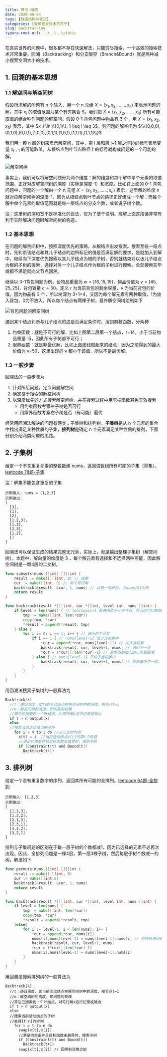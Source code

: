 ```yaml
---
title: 算法-回溯
date: 2020-05-04
tags: [数据结构与算法]
categories: [爱编程爱技术的孩子]
slug: Backtracking
typora-root-url: ..\..\..\static
---
```


在真实世界的问题中，很多都不存在快速解法，只能穷尽搜索，一个高效的搜索技术非常重要。回溯（Backtracking）和分支限界（Branch&Bound）就是两种减小搜索空间大小的技术。

## 1. 回溯的基本思想

### 1.1 解空间与解空间树

假设所求解的问题有 n 个输入，用一个 n 元组 $X=(x_1,x_2,……,x_n)$ 来表示问题的解，其中 $x_i$ 的取值范围为某个有穷集合 S。我们把 $X=(x_1,x_2,……,x_n)$ 所有可能取值的组合称作问题的解空间。假设 0-1 背包问题中物品有 3 个，用 $X=(x_1,x_2,x_3)$ 表示，其中 $x_i \in \\{0,1\\}, 1 \leq i \leq 3$，则问题的解空间为 $\\{(0,0,0),(0,1,0),(0,0,1),(1,0,0),(0,1,1),(1,0,1),(1,1,0),(1,1,1)\\}$

我们用一颗 n 层的树来表示解空间，其中，第 i 层和第 i+1 层之间边的标号表示变量 $x_{i+1}$ 的可能取值，从根结点到叶节点路径上的标号就构成问题的一个可能的解。

![解空间树](/images/算法-回溯/解空间树.png)

事实上，我们可以将解空间划分为两个维度：解的维度和每个解中单个元素的取值范围，正好对应解空间树的深度（实际是深度-1）和宽度。比如在上面的 0-1 背包问题中，问题的一个解由一个 n 元组 $X=(x_1,x_2,……,x_n)$  表示，这里解的维度 n 就对应解空间树的深度-1，因为从根结点到叶节点的路径正好组成一个解；而每个解中单个元素的取值范围就是每一层结点的分支个数，或者说子树个数。

注：这里树的深和宽不是标准化的说法，仅为了便于说明。理解上面这段话非常有利于实际解决问题时解空间树的构造。

### 1.2 基本思想

在问题的解空间树中，按照深度优先的策略，从根结点出发搜索。搜索至任一结点时，先判断该结点和其儿子结点的边所标记的值是否满足解的要求，是就加入到解中，继续向下深度优先搜索以其儿子结点为根的子树，否则就结束对以该儿子结点为根的子树的搜索，选择对另一个儿子结点作为根的子树进行搜索。全部搜索完毕或都不满足就向父节点回溯。

继续以 0-1背包问题为例，设物品重量为 $w=[16,15,15]$，物品价值为 $v=[45,25,25]$，背包容量 $c=30$。定义 $r$ 为当前背包的剩余容量，$v$ 为当前背包的价值。因为物品有 3 个，所以树深为 3+1=4，又因为每个解元素有两种取值，1为放入背包，0为不放入，所以每个结点有两棵子树，最终解空间树绘制如下

![背包问题的解空间树](/images/算法-回溯/背包问题的解空间树.png)

遇到某个结点判断与儿子结点的边是否满足条件时，用到剪枝函数，分两种

1. 约束函数：就是不可行的解，比如上图第二层第一个结点，r=14，小于当前物品重量 15，因此所有子树都不可行；
2. 限界函数：就是非最优解，比如上图虚线框起来的结点，因为之前得到的最大价值为 v=50，这里出现的 v 都小于该值，所以不是最优解。

### 1.3 一般步骤

回溯法的一般步骤为

1. 针对所给问题，定义问题解空间
2. 确定易于搜索的解空间树
3. 以深度优先的方式搜索解空间树，并在搜索过程中用剪枝函数避免无效搜索
   - 用约束函数考察左子树是否可行
   - 用限界函数考察右子树是否（有可能）最优

经常用回溯法解决的问题有两类：子集树和排列树。**子集树**是从 n 个元素的集合中找出满足某种性质的子集，**排列树**是确定 n 个元素满足某种性质的排列，下面分别介绍两类问题的思路。

## 2. 子集树

给定一个不含重复元素的整数数组 nums，返回该数组所有可能的子集（幂集）。[leetcode 78题-子集](https://leetcode-cn.com/problems/subsets/)

注：解集不能包含重复的子集

```
示例输入: nums = [1,2,3]
示例输出:
[
  [3],
  [1],
  [2],
  [1,2,3],
  [1,3],
  [2,3],
  [1,2],
  []
]
```

回溯法可以保证生成的结果完整无冗余，实际上，就是输出整棵子集树（解空间树）。本题中，解向量的维度是 3 ，每个解元素有选择和不选择两种可能，因此解空间树是一颗4层的二叉树。

```go
func subsets(nums []int) [][]int {
	result := make([][]int, 0) // 结果
	cur := make([]int, 0) // 每个可行解
	backtrack(&result, &cur, 1, nums) // 从第一层开始，与nums[0]对应
	return result
}

func backtrack(result *[][]int, cur *[]int, level int, nums []int) {
	if level > len(nums) { // len(nums)+1 层说明位于叶子节点，将当前可行解加入结果数组
		tmp := make([]int, len(*cur))
		copy(tmp, *cur)
		*result = append(*result, tmp)
	} else {
		for i := 0; i <= 1; i++ { // 遍历两个分叉
			if i == 1 { // nums[level-1] 位于当前解中
				*cur = append(*cur, nums[level-1]) // 加入当前解
				backtrack(result, cur, level+1, nums) // 遍历下一层
				*cur = (*cur)[:len(*cur)-1] // 删除当前加入的元素后回溯
			} else { // nums[level-1] 不位于当前解中
				backtrack(result, cur, level+1, nums) // 直接遍历下一层，因为没有加入，也不必删除元素
			}
		}
	}
}
```

用回溯法搜索子集树的一般算法为

```go
Backtrack(k)
  //t：递归深度，即当前活动结点在解空间树中的深度，根节点t=1
  //n：解空间树的高度，即问题的规模
  //算法已搜索到一个叶结点，对可行解x进行记录或输出
  if t > n output(x)
  else
  //搜索当前活动结点的子树
    for i = 0 to 1 do //以二叉树为例  
      x[t] = i  //当前活动结点x[t]的第i个取值
      //满足约束条件且目标函数未越界时，搜索子树
      if (Constraint(t) and Bound(t))
        Backtrack(t+1)
```

## 3. 排列树

给定一个没有重复数字的序列，返回其所有可能的全排列。[leetcode 64题-全排列](https://leetcode-cn.com/problems/permutations/)

```
示例输入: [1,2,3]
示例输出:
[
  [1,2,3],
  [1,3,2],
  [2,1,3],
  [2,3,1],
  [3,1,2],
  [3,2,1]
]
```

排列与子集问题的区别在于每一层子树的个数都减1，因为已选择的元素不必再次出现，因此，全排列问题是一棵4层，第一层3棵子树，然后每层子树个数减一的树。解法如下

```go
func permute(nums []int) [][]int {
    result := make([][]int, 0)
    cur := make([]int,0)
    backtrack(&result, &cur, 1, nums)
    return result
}

func backtrack(result *[][]int, cur *[]int, level int, nums []int) {
    if level > len(nums) {
        tmp := make([]int, len(*cur))
        copy(tmp, *cur)
        *result = append(*result, tmp)
    }else{
        for i := level-1; i < len(nums); i++ {        
            *cur = append(*cur, nums[i])  
            nums[i],nums[level-1] = nums[level-1],nums[i] // 交换已访问和未访问元素，是最关键的一步      
            backtrack(result, cur, level+1, nums)
            *cur = (*cur)[:len(*cur)-1]
            nums[i],nums[level-1] = nums[level-1],nums[i]
        }
    }
}
```

用回溯法搜索排列树的一般算法为

```
Backtrack(k)
  //t：递归深度，即当前活动结点在解空间树中的深度，根节点t=1
  //n：解空间树的高度，即问题的规模
  //算法已搜索到一个叶结点，对可行解x进行记录或输出
  if t > n output(x)
  else
  //搜索当前活动结点的子树
  //处理[t:n]的排列
    for i = t to n do 
      swap(x[t],x[i])
      //满足约束条件且目标函数未越界时，搜索子树
      if (Constraint(t) and Bound(t))
        Backtrack(t+1)
      swap(x[t],x[i]) // 回溯到交换之前
```

